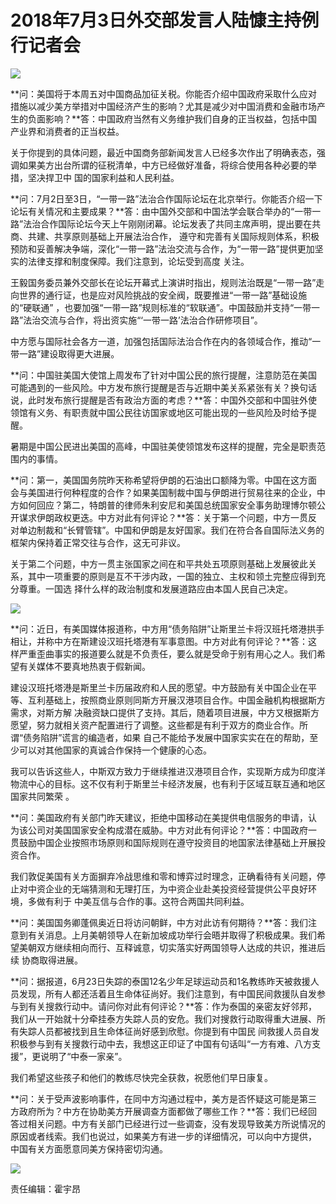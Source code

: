 # 2018年7月3日外交部发言人陆慷主持例行记者会

![](http://n.sinaimg.cn/news/crawl/18/w500h318/20180703/fvTs-hevauxi7303769.jpg)

**问：美国将于本周五对中国商品加征关税。你能否介绍中国政府采取什么应对措施以减少美方举措对中国经济产生的影响？尤其是减少对中国消费和金融市场产生的负面影响？**答：中国政府当然有义务维护我们自身的正当权益，包括中国产业界和消费者的正当权益。

关于你提到的具体问题，最近中国商务部新闻发言人已经多次作出了明确表态，强调如果美方出台所谓的征税清单，中方已经做好准备，将综合使用各种必要的举措，坚决捍卫中
国的国家利益和人民利益。

**问：7月2日至3日，“一带一路”法治合作国际论坛在北京举行。你能否介绍一下论坛有关情况和主要成果？**答：由中国外交部和中国法学会联合举办的“一带一路”法治合作国际论坛今天上午刚刚闭幕。论坛发表了共同主席声明，提出要在共商、共建、共享原则基础上开展法治合作，
遵守和完善有关国际规则体系，积极预防和妥善解决争端，深化“一带一路”法治交流与合作，为“一带一路”提供更加坚实的法律支撑和制度保障。我们注意到，论坛受到高度
关注。

王毅国务委员兼外交部长在论坛开幕式上演讲时指出，规则法治既是“一带一路”走向世界的通行证，也是应对风险挑战的安全阀，既要推进“一带一路”基础设施的“硬联通”
，也要加强“一带一路”规则标准的“软联通”。中国鼓励并支持“一带一路”法治交流与合作，将出资实施“‘一带一路’法治合作研修项目”。

中方愿与国际社会各方一道，加强包括国际法治合作在内的各领域合作，推动“一带一路”建设取得更大进展。

**问：中国驻美国大使馆上周发布了针对中国公民的旅行提醒，注意防范在美国可能遇到的一些风险。中方发布旅行提醒是否与近期中美关系紧张有关？换句话说，此时发布旅行提醒是否有政治方面的考虑？**答：中国外交部和中国驻外使领馆有义务、有职责就中国公民往访国家或地区可能出现的一些风险及时给予提醒。

暑期是中国公民进出美国的高峰，中国驻美使领馆发布这样的提醒，完全是职责范围内的事情。

**问：第一，美国国务院昨天称希望将伊朗的石油出口额降为零。中国在这方面会与美国进行何种程度的合作？如果美国制裁中国与伊朗进行贸易往来的企业，中方如何回应？第二，特朗普的律师朱利安尼和美国总统国家安全事务助理博尔顿公开谋求伊朗政权更迭。中方对此有何评论？**答：关于第一个问题，中方一贯反对单边制裁和“长臂管辖”。中国和伊朗是友好国家。我们在符合各自国际法义务的框架内保持着正常交往与合作，这无可非议。

关于第二个问题，中方一贯主张国家之间在和平共处五项原则基础上发展彼此关系，其中一项重要的原则是互不干涉内政，一国的独立、主权和领土完整应得到充分尊重。一国选
择什么样的政治制度和发展道路应由本国人民自己决定。

![](http://n.sinaimg.cn/news/crawl/27/w500h327/20180703/CfPL-hevauxi7303945.jpg)

**问：近日，有美国媒体报道称，中方用“债务陷阱”让斯里兰卡将汉班托塔港拱手相让，并称中方在斯建设汉班托塔港有军事意图。中方对此有何评论？**答：这样严重歪曲事实的报道要么就是不负责任，要么就是受命于别有用心之人。我们希望有关媒体不要真地热衷于假新闻。

建设汉班托塔港是斯里兰卡历届政府和人民的愿望。中方鼓励有关中国企业在平等、互利基础上，按照商业原则同斯方开展汉港项目合作。中国金融机构根据斯方需求，对斯方解
决融资缺口提供了支持。其后，随着项目进展，中方又根据斯方愿望，努力就相关资产配置进行了调整。这些都是有利于双方的商业合作。所谓“债务陷阱”谎言的编造者，如果
自己不能给予发展中国家实实在在的帮助，至少可以对其他国家的真诚合作保持一个健康的心态。

我可以告诉这些人，中斯双方致力于继续推进汉港项目合作，实现斯方成为印度洋物流中心的目标。这不仅有利于斯里兰卡经济发展，也有利于区域互联互通和地区国家共同繁荣
。

**问：美国政府有关部门昨天建议，拒绝中国移动在美提供电信服务的申请，认为该公司对美国国家安全构成潜在威胁。中方对此有何评论？**答：中国政府一贯鼓励中国企业按照市场原则和国际规则在遵守投资目的地国家法律基础上开展投资合作。

我们敦促美国有关方面摒弃冷战思维和零和博弈过时理念，正确看待有关问题，停止对中资企业的无端猜测和无理打压，为中资企业赴美投资经营提供公平良好环境，多做有利于
中美互信与合作的事。这符合两国共同利益。

**问：美国国务卿蓬佩奥近日将访问朝鲜，中方对此访有何期待？**答：我们注意到有关消息。上月美朝领导人在新加坡成功举行会晤并取得了积极成果。我们希望美朝双方继续相向而行、互释诚意，切实落实好两国领导人达成的共识，推进后续
协商取得进展。

**问：据报道，6月23日失踪的泰国12名少年足球运动员和1名教练昨天被救援人员发现，所有人都还活着且生命体征尚好。我们注意到，有中国民间救援队自发参与到有关搜救行动中。请问你对此有何评论？**答：作为泰国的亲密友好邻邦，我们从一开始就十分牵挂泰方失踪人员的安危。我们对搜救行动取得重大进展、所有失踪人员都被找到且生命体征尚好感到欣慰。你提到有中国民
间救援人员自发积极参与到有关搜救行动中去，我想这正印证了中国有句话叫“一方有难、八方支援”，更说明了“中泰一家亲”。

我们希望这些孩子和他们的教练尽快完全获救，祝愿他们早日康复。

**问：关于受声波影响事件，在同中方沟通过程中，美方是否怀疑这可能是第三方政府所为？中方在协助美方开展调查方面都做了哪些工作？**答：我们已经回答过相关问题。中方有关部门已经进行过一些调查，没有发现导致美方所说情况的原因或者线索。我们也说过，如果美方有进一步的详细情况，可以向中方提供，
中国有关方面愿意同美方保持密切沟通。

![](http://n.sinaimg.cn/news/crawl/53/w550h303/20180703/r4wI-hevauxi7304022.jpg)

责任编辑：霍宇昂

